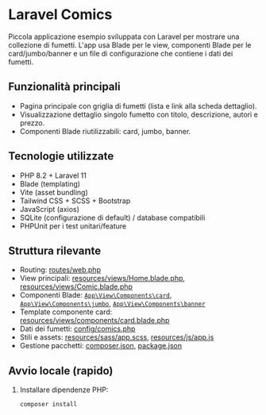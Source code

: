 # Laravel Comics

Piccola applicazione esempio sviluppata con Laravel per mostrare una collezione di fumetti. L'app usa Blade per le view, componenti Blade per le card/jumbo/banner e un file di configurazione che contiene i dati dei fumetti.

## Funzionalità principali

-   Pagina principale con griglia di fumetti (lista e link alla scheda dettaglio).
-   Visualizzazione dettaglio singolo fumetto con titolo, descrizione, autori e prezzo.
-   Componenti Blade riutilizzabili: card, jumbo, banner.

## Tecnologie utilizzate

-   PHP 8.2 + Laravel 11
-   Blade (templating)
-   Vite (asset bundling)
-   Tailwind CSS + SCSS + Bootstrap
-   JavaScript (axios)
-   SQLite (configurazione di default) / database compatibili
-   PHPUnit per i test unitari/feature

## Struttura rilevante

-   Routing: [routes/web.php](routes/web.php)
-   View principali: [resources/views/Home.blade.php](resources/views/Home.blade.php), [resources/views/Comic.blade.php](resources/views/Comic.blade.php)
-   Componenti Blade: [`App\View\Components\card`](app/View/Components/card.php), [`App\View\Components\jumbo`](app/View/Components/jumbo.php), [`App\View\Components\banner`](app/View/Components/banner.php)
-   Template componente card: [resources/views/components/card.blade.php](resources/views/components/card.blade.php)
-   Dati dei fumetti: [config/comics.php](config/comics.php)
-   Stili e assets: [resources/sass/app.scss](resources/sass/app.scss), [resources/js/app.js](resources/js/app.js)
-   Gestione pacchetti: [composer.json](composer.json), [package.json](package.json)

## Avvio locale (rapido)

1. Installare dipendenze PHP:
    ```sh
    composer install
    ```
